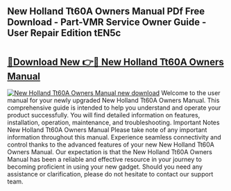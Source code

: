 ## New Holland Tt60A Owners Manual PDf Free Download - Part-VMR Service Owner Guide - User Repair Edition tEN5c

# <h2><a href="http://bc92715.oget.top/?id=New+Holland+Tt60A+Owners+Manual">🔗Download New 👉🔴 New Holland Tt60A Owners Manual</a></h2>

[![New Holland Tt60A Owners Manual new download](https://i.imgur.com/5g1atiW.png)](http://bc92715.oget.top/?id=New+Holland+Tt60A+Owners+Manual)
Welcome to the user manual for your newly upgraded New Holland Tt60A Owners Manual. This comprehensive guide is intended to help you understand and operate your product successfully. You will find detailed information on features, installation, operation, maintenance, and troubleshooting. Important Notes New Holland Tt60A Owners Manual Please take note of any important information throughout this manual. Experience seamless connectivity and control thanks to the advanced features of your new New Holland Tt60A Owners Manual. Our expectation is that the New Holland Tt60A Owners Manual has been a reliable and effective resource in your journey to becoming proficient in using your new gadget. Should you need any assistance or clarification, please do not hesitate to contact our support team.
